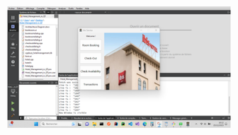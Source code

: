 ![Description de l'image](https://raw.githubusercontent.com/med-aziz-bejaoui/Hotel_Management/main/qt%20demo/1.png)
